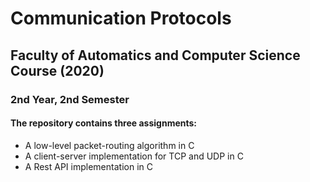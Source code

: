 # Communication Protocols
## Faculty of Automatics and Computer Science Course (2020)
### 2nd Year, 2nd Semester
#### The repository contains three assignments:
* A low-level packet-routing algorithm in C
* A client-server implementation for TCP and UDP in C
* A Rest API implementation in C
